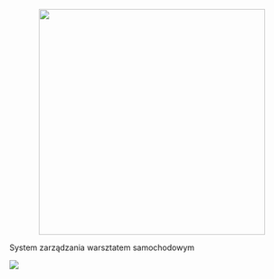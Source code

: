<p align="center"><img src="https://res.cloudinary.com/dtfbvvkyp/image/upload/v1566331377/laravel-logolockup-cmyk-red.svg" width="400"></p>

System zarządzania warsztatem samochodowym

<a href='http://up.programosy.pl/foto/1_1205.png'><img src='http://up.programosy.pl/foto/1_1205.png'></a>
